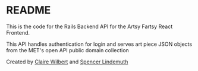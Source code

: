 # README

This is the code for the Rails Backend API for the Artsy Fartsy React Frontend. 

This API handles authentication for login and serves art piece JSON objects from the MET's open API public domain collection

Created by <a href="https://github.com/cthomasw">Claire Wilbert</a> and <a href="https://github.com/spencerlindemuth">Spencer Lindemuth </a>
